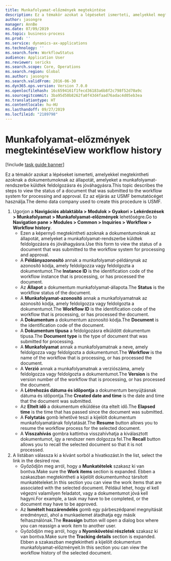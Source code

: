 ```yaml
---
title: Munkafolyamat-előzmények megtekintése
description: Ez a témakör azokat a lépéseket ismerteti, amelyekkel megtekintheti azoknak a dokumentumoknak az állapotát, amelyeket a munkafolyamat-rendszerbe küldtek feldolgozásra és jóváhagyásra.
author: jasongre
manager: AnnBe
ms.date: 07/09/2019
ms.topic: business-process
ms.prod: ''
ms.service: dynamics-ax-applications
ms.technology: ''
ms.search.form: WorkflowStatus
audience: Application User
ms.reviewer: sericks
ms.search.scope: Core, Operations
ms.search.region: Global
ms.author: jasongre
ms.search.validFrom: 2016-06-30
ms.dyn365.ops.version: Version 7.0.0
ms.openlocfilehash: 16c6594161f1fecd36183a6b8f2c798f52d70a9c
ms.sourcegitcommit: 3ba95d50b8262fa0f43d4faad76adac4d05eb3ea
ms.translationtype: HT
ms.contentlocale: hu-HU
ms.lasthandoff: 09/27/2019
ms.locfileid: "2189798"
---
```

# <a name="view-workflow-history"></a><span data-ttu-id="d14d1-103">Munkafolyamat-előzmények megtekintése</span><span class="sxs-lookup"><span data-stu-id="d14d1-103">View workflow history</span></span>

[!include [task guide banner](../../includes/task-guide-banner.md)]

<span data-ttu-id="d14d1-104">Ez a témakör azokat a lépéseket ismerteti, amelyekkel megtekintheti azoknak a dokumentumoknak az állapotát, amelyeket a munkafolyamat-rendszerbe küldtek feldolgozásra és jóváhagyásra.</span><span class="sxs-lookup"><span data-stu-id="d14d1-104">This topic describes the steps to view the status of a document that was submitted to the workflow system for processing and approval.</span></span> <span data-ttu-id="d14d1-105">Ez az eljárás az USMF bemutatócéget használja.</span><span class="sxs-lookup"><span data-stu-id="d14d1-105">The demo data company used to create this procedure is USMF.</span></span>

1. <span data-ttu-id="d14d1-106">Ugorjon a **Navigációs ablaktábla > Modulok > Gyakori > Lekérdezések > Munkafolyamat > Munkafolyamat-előzmények** lehetőségre.</span><span class="sxs-lookup"><span data-stu-id="d14d1-106">Go to **Navigation pane > Modules > Common > Inquiries > Workflow > Workflow history**.</span></span>
    - <span data-ttu-id="d14d1-107">Ezen a képernyő megtekintheti azoknak a dokumentumoknak az állapotát, amelyeket a munkafolyamat-rendszerbe küldtek feldolgozásra és jóváhagyásra.</span><span class="sxs-lookup"><span data-stu-id="d14d1-107">Use this form to view the status of a document that was submitted to the workflow system for processing and approval.</span></span>  
    - <span data-ttu-id="d14d1-108">A **Példányazonosító** annak a munkafolyamat-példánynak az azonosító kódja, amely feldolgozza vagy feldolgozta a dokumentumot.</span><span class="sxs-lookup"><span data-stu-id="d14d1-108">The **Instance ID** is the identification code of the workflow instance that is processing, or has processed the document.</span></span>  
    - <span data-ttu-id="d14d1-109">Az **Állapot** a dokumentum munkafolyamat-állapota.</span><span class="sxs-lookup"><span data-stu-id="d14d1-109">The **Status** is the workflow status of the document.</span></span>  
    - <span data-ttu-id="d14d1-110">A **Munkafolyamat-azonosító** annak a munkafolyamatnak az azonosító kódja, amely feldolgozza vagy feldolgozta a dokumentumot.</span><span class="sxs-lookup"><span data-stu-id="d14d1-110">The **Workflow ID** is the identification code of the workflow that is processing, or has processed the document.</span></span>  
    - <span data-ttu-id="d14d1-111">A **Dokumentum** a dokumentum azonosító kódja.</span><span class="sxs-lookup"><span data-stu-id="d14d1-111">The **Document** is the identification code of the document.</span></span>  
    - <span data-ttu-id="d14d1-112">A **Dokumentum típusa** a feldolgozásra elküldött dokumentum típusa.</span><span class="sxs-lookup"><span data-stu-id="d14d1-112">The **Document type** is the type of document that was submitted for processing.</span></span>  
    - <span data-ttu-id="d14d1-113">A **Munkafolyamat** annak a munkafolyamatnak a neve, amely feldolgozza vagy feldolgozta a dokumentumot.</span><span class="sxs-lookup"><span data-stu-id="d14d1-113">The **Workflow** is the name of the workflow that is processing, or has processed the document.</span></span>  
    - <span data-ttu-id="d14d1-114">A **Verzió** annak a munkafolyamatnak a verziószáma, amely feldolgozza vagy feldolgozta a dokumentumot.</span><span class="sxs-lookup"><span data-stu-id="d14d1-114">The **Version** is the version number of the workflow that is processing, or has processed the document.</span></span>  
    - <span data-ttu-id="d14d1-115">A **Létrehozás dátuma és időpontja** a dokumentum benyújtásnak dátuma és időpontja.</span><span class="sxs-lookup"><span data-stu-id="d14d1-115">The **Created date and time** is the date and time that the document was submitted.</span></span>  
    - <span data-ttu-id="d14d1-116">Az **Eltelt idő** a dokumentum elküldése óta eltelt idő.</span><span class="sxs-lookup"><span data-stu-id="d14d1-116">The **Elapsed time** is the time that has passed since the document was submitted.</span></span>  
    - <span data-ttu-id="d14d1-117">A **Folytatás** gomb lehetővé teszi a kijelölt dokumentum munkafolyamatának folytatását.</span><span class="sxs-lookup"><span data-stu-id="d14d1-117">The **Resume** button allows you to resume the workflow process for the selected document.</span></span>  
    - <span data-ttu-id="d14d1-118">A **Visszahívás** gombra kattintva visszahívhatja a kiválasztott dokumentumot, így a rendszer nem dolgozza fel.</span><span class="sxs-lookup"><span data-stu-id="d14d1-118">The **Recall** button allows you to recall the selected document so that it is not processed.</span></span>   
2. <span data-ttu-id="d14d1-119">A listában válassza ki a kívánt sorból a hivatkozást.</span><span class="sxs-lookup"><span data-stu-id="d14d1-119">In the list, select the link in the desired row.</span></span>
    - <span data-ttu-id="d14d1-120">Győződjön meg arról, hogy a **Munkatételek** szakasz ki van bontva.</span><span class="sxs-lookup"><span data-stu-id="d14d1-120">Make sure the **Work items** section is expanded.</span></span> <span data-ttu-id="d14d1-121">Ebben a szakaszban megtekintheti a kijelölt dokumentumhoz társított munkatételeket.</span><span class="sxs-lookup"><span data-stu-id="d14d1-121">In this section you can view the work items that are associated with the selected document.</span></span> <span data-ttu-id="d14d1-122">Például lehet, hogy el kell végezni valamilyen feladatot, vagy a dokumentumot jóvá kell hagyni.</span><span class="sxs-lookup"><span data-stu-id="d14d1-122">For example, a task may have to be completed, or the document may have to be approved.</span></span>  
    - <span data-ttu-id="d14d1-123">Az **Ismételt hozzárendelés** gomb egy párbeszédpanel megnyitását eredményezi, ahol a munkaelemet átadhatja egy másik felhasználónak.</span><span class="sxs-lookup"><span data-stu-id="d14d1-123">The **Reassign** button will open a dialog box where you can reassign a work item to another user.</span></span>  
    - <span data-ttu-id="d14d1-124">Győződjön meg arról, hogy a **Nyomkövetési részletek** szakasz ki van bontva.</span><span class="sxs-lookup"><span data-stu-id="d14d1-124">Make sure the **Tracking details** section is expanded.</span></span> <span data-ttu-id="d14d1-125">Ebben a szakaszban megtekintheti a kijelölt dokumentum munkafolyamat-előzményeit.</span><span class="sxs-lookup"><span data-stu-id="d14d1-125">In this section you can view the workflow history of the selected document.</span></span>  

